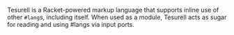 Tesurell is a Racket-powered markup language that supports inline use
of other `#lang`s, including itself. When used as a module, Tesurell
acts as sugar for reading and using #langs via input ports.
